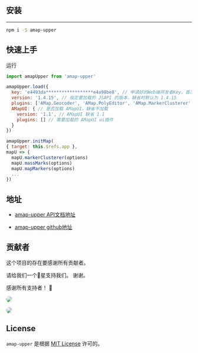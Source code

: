## 安装
----------------------

```sh
npm i -S amap-upper
```

## 快速上手

运行
```javascript
import amapUpper from 'amap-upper'

amapUpper.load({
  key: 'e4493da******************e4a98be8', // 申请好的Web端开发者Key，首次调用 load 时必填
  version: '1.4.15', // 指定要加载的 JSAPI 的版本，缺省时默认为 1.4.15
  plugins: ['AMap.Geocoder', 'AMap.PolyEditor', 'AMap.MarkerClusterer', 'AMap.MouseTool', 'AMap.Autocomplete', 'AMap.PlaceSearch'],
  AMapUI: { // 是否加载 AMapUI，缺省不加载
    version: '1.1', // AMapUI 缺省 1.1
    plugins: [] // 需要加载的 AMapUI ui插件
  }
})

amapUpper.initMap(
{ target: this.$refs.app },
mapU => {
  mapU.markerClusterer(options)
  mapU.massMarks(options)
  mapU.mapMarkers(options)
  ...
})
```

## 地址

- [amap-upper API文档地址](https://amap-upper.github.io/)

- [amap-upper github地址](https://github.com/amap-upper/amap-upper)



## 贡献者

这个项目的存在要感谢所有贡献者。

请给我们一个💖星支持我们。 谢谢。

感谢所有支持者！ 🙏

<a href="https://github.com/actualchao" target="_blank"><img style="border-radius: 50%!important;" src="https://avatars3.githubusercontent.com/u/49225266?s=460&u=729889a1ac578df6f14dc5d34edee1dc53dcf656&v=4"></a>

<a href="https://github.com/lmh0506" target="_blank"><img style="border-radius: 50%!important;" src="https://avatars1.githubusercontent.com/u/24320015?s=460&v=4"></a>

## License

`amap-upper` 是根据 [MIT License](./LICENSE) 许可的。